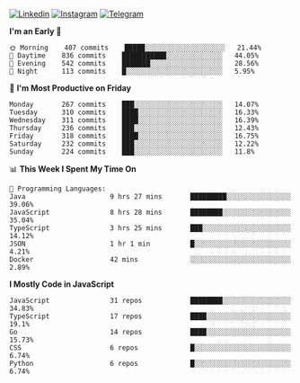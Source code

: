 [![Linkedin](https://img.shields.io/badge/-Archie-blue?style=flat-square&labelColor=gray&logo=Linkedin&logoColor=white&link=https://www.linkedin.com/in/archisdi)](https://www.linkedin.com/in/archisdi)
[![Instagram](https://img.shields.io/badge/-@archisdi-orange?style=flat-square&labelColor=gray&logo=Instagram&logoColor=white&link=https://www.instagram.com/archisdi)](https://www.instagram.com/archisdi)
[![Telegram](https://img.shields.io/badge/-aai-informational?style=flat-square&labelColor=gray&logo=telegram&logoColor=white&link=https://t.me/archisdi)](https://t.me/archisdi)

<!--START_SECTION:waka-->
**I'm an Early 🐤** 

```text
🌞 Morning    407 commits    █████░░░░░░░░░░░░░░░░░░░░   21.44% 
🌆 Daytime    836 commits    ███████████░░░░░░░░░░░░░░   44.05% 
🌃 Evening    542 commits    ███████░░░░░░░░░░░░░░░░░░   28.56% 
🌙 Night      113 commits    █░░░░░░░░░░░░░░░░░░░░░░░░   5.95%

```
📅 **I'm Most Productive on Friday** 

```text
Monday       267 commits    ███░░░░░░░░░░░░░░░░░░░░░░   14.07% 
Tuesday      310 commits    ████░░░░░░░░░░░░░░░░░░░░░   16.33% 
Wednesday    311 commits    ████░░░░░░░░░░░░░░░░░░░░░   16.39% 
Thursday     236 commits    ███░░░░░░░░░░░░░░░░░░░░░░   12.43% 
Friday       318 commits    ████░░░░░░░░░░░░░░░░░░░░░   16.75% 
Saturday     232 commits    ███░░░░░░░░░░░░░░░░░░░░░░   12.22% 
Sunday       224 commits    ███░░░░░░░░░░░░░░░░░░░░░░   11.8%

```


📊 **This Week I Spent My Time On** 

```text
💬 Programming Languages: 
Java                     9 hrs 27 mins       █████████░░░░░░░░░░░░░░░░   39.06% 
JavaScript               8 hrs 28 mins       ████████░░░░░░░░░░░░░░░░░   35.04% 
TypeScript               3 hrs 25 mins       ███░░░░░░░░░░░░░░░░░░░░░░   14.12% 
JSON                     1 hr 1 min          █░░░░░░░░░░░░░░░░░░░░░░░░   4.21% 
Docker                   42 mins             ░░░░░░░░░░░░░░░░░░░░░░░░░   2.89%

```

**I Mostly Code in JavaScript** 

```text
JavaScript               31 repos            ████████░░░░░░░░░░░░░░░░░   34.83% 
TypeScript               17 repos            ████░░░░░░░░░░░░░░░░░░░░░   19.1% 
Go                       14 repos            ████░░░░░░░░░░░░░░░░░░░░░   15.73% 
CSS                      6 repos             █░░░░░░░░░░░░░░░░░░░░░░░░   6.74% 
Python                   6 repos             █░░░░░░░░░░░░░░░░░░░░░░░░   6.74%

```



<!--END_SECTION:waka-->